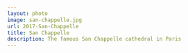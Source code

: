 ```yaml
---
layout: photo
image: san-chappelle.jpg
url: 2017-San-Chappelle
title: San Chappelle
description: The famous San Chappelle cathedral in Paris
---
```


